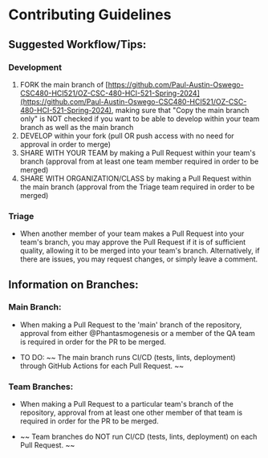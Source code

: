 # Contributing Guidelines

## Suggested Workflow/Tips:
### Development
1. FORK the main branch of [https://github.com/Paul-Austin-Oswego-CSC480-HCI521/OZ-CSC-480-HCI-521-Spring-2024](https://github.com/Paul-Austin-Oswego-CSC480-HCI521/OZ-CSC-480-HCI-521-Spring-2024), making sure that "Copy the main branch only" is NOT checked if you want to be able to develop within your team branch as well as the main branch 
2. DEVELOP within your fork (pull OR push access with no need for approval in order to merge)
2. SHARE WITH YOUR TEAM by making a Pull Request within your team's branch (approval from at least one team member required in order to be merged)
3. SHARE WITH ORGANIZATION/CLASS by making a Pull Request within the main branch (approval from the Triage team required in order to be merged)

### Triage
* When another member of your team makes a Pull Request into your team's branch, you may approve the Pull Request if it is of sufficient quality, allowing it to be merged into your team's branch. Alternatively, if there are issues, you may request changes, or simply leave a comment.

## Information on Branches:
### Main Branch:

* When making a Pull Request to the 'main' branch of the repository, approval from either @Phantasmogenesis or a member of the QA team is required in order for the PR to be merged.

* TO DO: ~~ The main branch runs CI/CD (tests, lints, deployment) through GitHub Actions for each Pull Request. ~~

### Team Branches:
* When making a Pull Request to a particular team's branch of the repository, approval from at least one other member of that team is required in order for the PR to be merged.

* ~~ Team branches do NOT run CI/CD (tests, lints, deployment) on each Pull Request. ~~
